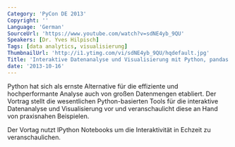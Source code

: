 ```yaml
---
Category: 'PyCon DE 2013'
Copyright: ''
Language: 'German'
SourceUrl: 'https://www.youtube.com/watch?v=sdNE4yb_9QU'
Speakers: [Dr. Yves Hilpisch]
Tags: [data analytics, visualisierung]
ThumbnailUrl: 'http://i1.ytimg.com/vi/sdNE4yb_9QU/hqdefault.jpg'
Title: 'Interaktive Datenanalyse und Visualisierung mit Python, pandas & Co.'
date: '2013-10-16'
---
```

Python hat sich als ernste Alternative für die effiziente und hochperformante Analyse auch von großen Datenmengen etabliert. Der Vortrag stellt die wesentlichen Python-basierten Tools für die interaktive Datenanalyse und Visualisierung vor und veranschaulicht diese an Hand von praxisnahen Beispielen.

Der Vortag nutzt IPython Notebooks um die Interaktivität in Echzeit zu veranschaulichen.
